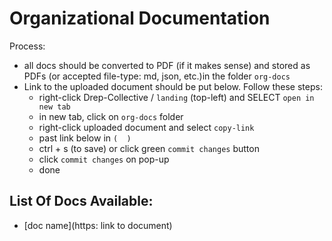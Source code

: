 # Organizational Documentation
Process:
  - all docs should be converted to PDF (if it makes sense) and stored as PDFs (or accepted file-type: md, json, etc.)in the folder `org-docs`
  - Link to the uploaded document should be put below. Follow these steps:
    - right-click Drep-Collective / `landing` (top-left) and SELECT `open in new tab`
    - in new tab, click on `org-docs` folder
    - right-click uploaded document and select `copy-link`
    - past link below in `(  )`
    - ctrl + s (to save) or click green `commit changes` button
    - click `commit changes` on pop-up
    - done 
 
## List Of Docs Available:
- [doc name](https: link to document)
